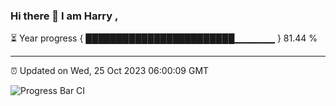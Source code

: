 ### Hi there 👋 I am Harry , 

⏳ Year progress { ████████████████████████▁▁▁▁▁▁ } 81.44 %

---

⏰ Updated on Wed, 25 Oct 2023 06:00:09 GMT

![Progress Bar CI](https://github.com/duykhang68/duykhang68/workflows/Progress%20Bar%20CI/badge.svg)
